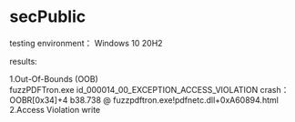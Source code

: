 # secPublic
testing environment：
	Windows 10 20H2

results:

1.Out-Of-Bounds (OOB)	
  fuzzPDFTron.exe id_000014_00_EXCEPTION_ACCESS_VIOLATION
  crash：OOBR[0x34]+4 b38.738 @ fuzzpdftron.exe!pdfnetc.dll+0xA60894.html
2.Access Violation write
